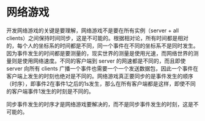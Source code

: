 # 网络游戏

开发网络游戏的关键是要理解，网络游戏不是要在所有实例（server + all clients）之间保持时间同步，这是不可能的。根据相对论，所有时间都是相对的，每个人的坐标系的时间都是不同，同一个事件在不同的坐标系不是同时发生。因为事件发生的时间都是要测量的，现实世界的测量是使用光速，而网络世界的测量则是使用网络速度。不同的客户端到 server 的网速都是不同的，而且即使 server 向所有 clients 广播一个事件也需要一个一个发送数据包，因此一个事件在客户端上发生的时刻也绝对是不同的。网络游戏真正要同步的是事件发生的顺序（时序），即事件2在事件1之后的1s发生，那么在所有客户端都是这样，即使不同的客户端事件1发生的时刻是不同的。

同步事件发生的时序才是网络游戏要解决的，而不是同步事件发生的时刻，这是不可能的。
